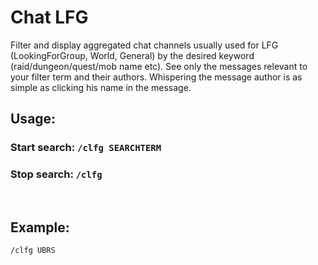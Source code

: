# Chat LFG

Filter and display aggregated chat channels usually used for LFG (LookingForGroup, World, General) by the desired keyword (raid/dungeon/quest/mob name etc). See only the messages relevant to your filter term and their authors. Whispering the message author is as simple as clicking his name in the message. 
 
## Usage:

### Start search: `/clfg SEARCHTERM`
### Stop search: `/clfg`
 

## Example:

`/clfg UBRS`
